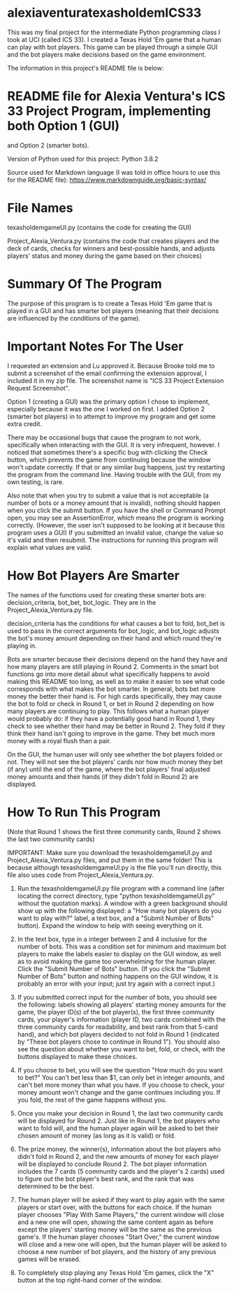 # alexiaventuratexasholdemICS33
This was my final project for the intermediate Python programming class I took at UCI (called ICS 33). I created a Texas Hold 'Em game that a human can play with bot players. This game can be played through a simple GUI and the bot players make decisions based on the game environment.

The information in this project's README file is below:

# README file for Alexia Ventura's ICS 33 Project Program, implementing both Option 1 (GUI)
and Option 2 (smarter bots).

Version of Python used for this project: Python 3.8.2

Source used for Markdown language (I was told in office hours to use this for the README file):
https://www.markdownguide.org/basic-syntax/

# File Names

texasholdemgameUI.py (contains the code for creating the GUI)

Project_Alexia_Ventura.py (contains the code that creates players and the deck of cards, checks
for winners and best-possible hands, and adjusts players' status and money during the game based
on their choices)

# Summary Of The Program

The purpose of this program is to create a Texas Hold 'Em game that is played in a GUI
and has smarter bot players (meaning that their decisions are influenced by the conditions
of the game).

# Important Notes For The User

I requested an extension and Lu approved it. Because Brooke told me to submit a screenshot
of the email confirming the extension approval, I included it in my zip file. The screenshot
name is "ICS 33 Project Extension Request Screenshot".

Option 1 (creating a GUI) was the primary option I chose to implement, especially because it
was the one I worked on first. I added Option 2 (smarter bot players) in to attempt to improve
my program and get some extra credit.

There may be occasional bugs that cause the program to not work, specifically
when interacting with the GUI. It is very infrequent, however. I noticed that sometimes there's
a specific bug with clicking the Check button, which prevents the game from continuing because
the window won't update correctly. If that or any similar bug happens, just try restarting the
program from the command line. Having trouble with the GUI, from my own testing, is rare.

Also note that when you try to submit a value that is not acceptable (a number of bots or
a money amount that is invalid), nothing should happen when you click the submit button. If
you have the shell or Command Prompt open, you may see an AssertionError, which means the
program is working correctly. (However, the user isn't supposed to be looking at it because
this program uses a GUI) If you submitted an invalid value, change the value so it's valid and 
then resubmit. The instructions for running this program will explain what values are valid.

# How Bot Players Are Smarter

The names of the functions used for creating these smarter bots are: decision_criteria, 
bot_bet, bot_logic. They are in the Project_Alexia_Ventura.py file.

decision_criteria has the conditions for what causes a bot to fold, bot_bet is used to
pass in the correct arguments for bot_logic, and bot_logic adjusts the bot's money amount 
depending on their hand and which round they're playing in.

Bots are smarter because their decisions depend on the hand they have and how many players are
still playing in Round 2. Comments in the smart bot functions go into more detail about what
specifically happens to avoid making this README too long, as well as to make it easier to
see what code corresponds with what makes the bot smarter. In general, bots bet more money the
better their hand is. For high cards specifically, they may cause the bot to fold or check in Round
1, or bet in Round 2 depending on how many players are continuing to play. This follows what a human
player would probably do: if they have a potentially good hand in Round 1, they check to see whether
their hand may be better in Round 2. They fold if they think their hand isn't going to improve in the
game. They bet much more money with a royal flush than a pair.

On the GUI, the human user will only see whether the bot players folded or not. They will not see
the bot players' cards nor how much money they bet (if any) until the end of the game, where the
bot players' final adjusted money amounts and their hands (if they didn't fold in Round 2) are 
displayed.

# How To Run This Program

(Note that Round 1 shows the first three community cards, Round 2 shows the last two community cards)

IMPORTANT: Make sure you download the texasholdemgameUI.py and Project_Alexia_Ventura.py files, and
put them in the same folder! This is because although texasholdemgameUI.py is the file you'll run directly,
this file also uses code from Project_Alexia_Ventura.py.

1) Run the texasholdemgameUI.py file program with a command line (after locating the
correct directory, type "python texasholdemgameUI.py" without the quotation marks).
A window with a green background should show up with the following displayed: a "How 
many bot players do you want to play with?" label, a text box, and a "Submit Number of 
Bots" button). Expand the window to help with seeing everything on it.

2) In the text box, type in a integer between 2 and 4 inclusive for the number of bots.
This was a condition set for minimum and maximum bot players to make the labels easier to
display on the GUI window, as well as to avoid making the game too overwhelming for the
human player. Click the "Submit Number of Bots" button. (If you click the "Submit Number
of Bots" button and nothing happens on the GUI window, it is probably an error with your
input; just try again with a correct input.)

3) If you submitted correct input for the number of bots, you should see the following:
labels showing all players' starting money amounts for the game, the player ID(s) of the
bot player(s), the first three community cards, your player's information (player ID,
two cards combined with the three community cards for readability, and best rank from
that 5-card hand), and which bot players decided to not fold in Round 1 (indicated 
by "These bot players chose to continue in Round 1"). You should also see
the question about whether you want to bet, fold, or check, with the buttons displayed
to make these choices.

4) If you choose to bet, you will see the question "How much do you want to bet?" You
can't bet less than $1, can only bet in integer amounts, and can't bet more money than
what you have. If you choose to check, your money amount won't change and the game continues
including you. If you fold, the rest of the game happens without you.

5) Once you make your decision in Round 1, the last two community cards will be displayed
for Round 2. Just like in Round 1, the bot players who want to fold will, and the human
player again will be asked to bet their chosen amount of money (as long as it is valid) 
or fold.

6) The prize money, the winner(s), information about the bot players who didn't fold in
Round 2, and the new amounts of money for each player will be displayed to conclude Round 2.
The bot player information includes the 7 cards (5 community cards and the player's 2 cards)
used to figure out the bot player's best rank, and the rank that was determined to be the best.

7) The human player will be asked if they want to play again with the same players or
start over, with the buttons for each choice. If the human player chooses "Play With
Same Players," the current window will close and a new one will open, showing the same
content again as before except the players' starting money will be the same as the
previous game's. If the human player chooses "Start Over," the current window will close
and a new one will open, but the human player will be asked to choose a new number of bot
players, and the history of any previous games will be erased.

8) To completely stop playing any Texas Hold 'Em games, click the "X" button at the top
right-hand corner of the window.
